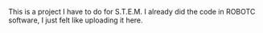 This is a project I have to do for S.T.E.M.
I already did the code in ROBOTC software, I just felt like uploading it here.
